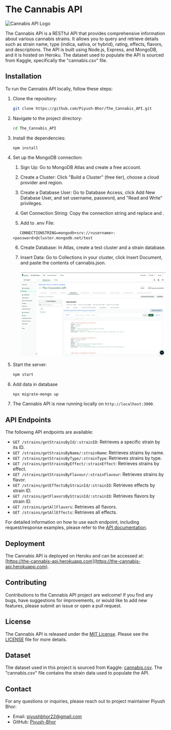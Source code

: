 # The Cannabis API

![Cannabis API Logo](public/images/logo.png)

The Cannabis API is a RESTful API that provides comprehensive information about various cannabis strains. It allows you to query and retrieve details such as strain name, type (indica, sativa, or hybrid), rating, effects, flavors, and descriptions. The API is built using Node.js, Express, and MongoDB, and it is hosted on Heroku. The dataset used to populate the API is sourced from Kaggle, specifically the "cannabis.csv" file.

## Installation

To run the Cannabis API locally, follow these steps:

1. Clone the repository:

   ```bash
   git clone https://github.com/Piyush-Bhor/The_Cannabis_API.git
   ```

2. Navigate to the project directory:

   ```bash
   cd The_Cannabis_API
   ```

3. Install the dependencies:

   ```bash
   npm install
   ```

4. Set up the MongoDB connection:

   1. Sign Up: Go to MongoDB Atlas and create a free account.

   2. Create a Cluster: Click "Build a Cluster" (free tier), choose a cloud provider and region.

   3. Create a Database User: Go to Database Access, click Add New Database User, and set username, password, and "Read and Write" privileges.

   4. Get Connection String: Copy the connection string and replace <username> and <password>.

   5. Add to .env File:

   ```
      CONNECTIONSTRING=mongodb+srv://<username>:<password>@cluster.mongodb.net/test
   ```

   6. Create Database: In Atlas, create a test cluster and a strain database.

   7. Insert Data: Go to Collections in your cluster, click Insert Document, and paste the contents of cannabis.json.
      ![MongoDB](public/images/mongo.png)

5. Start the server:

   ```bash
   npm start
   ```

6. Add data in database
   ```bash
   npx migrate-mongo up
   ```
   
7. The Cannabis API is now running locally on `http://localhost:3000`.

## API Endpoints

The following API endpoints are available:

- `GET /strains/getStrainsById/:strainID`: Retrieves a specific strain by its ID.
- `GET /strains/getStrainsByName/:strainName`: Retrieves strains by name.
- `GET /strains/getStrainsByType/:strainType`: Retrieves strains by type.
- `GET /strains/getStrainsByEffect/:strainEffect`: Retrieves strains by effect.
- `GET /strains/getStrainsByFlavour/:strainFlavour`: Retrieves strains by flavor.
- `GET /strains/getEffectsByStrainId/:strainID`: Retrieves effects by strain ID.
- `GET /strains/getFlavorsByStrainId/:strainID`: Retrieves flavors by strain ID.
- `GET /strains/getAllFlavors`: Retrieves all flavors.
- `GET /strains/getAllEffects`: Retrieves all effects.

For detailed information on how to use each endpoint, including request/response examples, please refer to the [API documentation](https://rapidapi.com/th3k3rn3lpan1c/api/the-cannabis-api/details).

## Deployment

The Cannabis API is deployed on Heroku and can be accessed at: [https://the-cannabis-api.herokuapp.com](https://the-cannabis-api.herokuapp.com).

## Contributing

Contributions to the Cannabis API project are welcome! If you find any bugs, have suggestions for improvements, or would like to add new features, please submit an issue or open a pull request.

## License

The Cannabis API is released under the [MIT License](https://opensource.org/licenses/MIT). Please see the [LICENSE](https://github.com/Piyush-Bhor/The_Cannabis_API/blob/main/LICENSE) file for more details.

## Dataset

The dataset used in this project is sourced from Kaggle: [cannabis.csv](https://www.kaggle.com/datasets/kingburrito666/cannabis-strains). The "cannabis.csv" file contains the strain data used to populate the API.

## Contact

For any questions or inquiries, please reach out to project maintainer Piyush Bhor:

- Email: piyushbhor22@gmail.com
- GitHub: [Piyush-Bhor](https://github.com/Piyush-Bhor)
